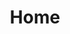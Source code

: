 ---
title: Home
description: Home page for Docker's documentation
keywords: Docker, documentation, manual, guide, reference, api, samples
grid:
- title: Get started
  image:
    dark: /assets/images/rocket-dark.svg
    light: /assets/images/rocket.svg
  link: /get-started/
  description: Learn Docker basics and the benefits of containerizing your applications.
- title: Download and install
  image:
    dark: /assets/images/download-docker-dark.svg
    light: /assets/images/download-docker.svg
  link: /get-docker/
  description: Download and install Docker on your machine in a few easy steps.
- title: Guides
  image:
    dark: /assets/images/guides-dark.svg
    light: /assets/images/guides.svg
  link: /get-started/overview/
  description: Learn how to set up your Docker environment and start containerizing
    your applications.
- title: Language-specific guides
  image:
    dark: /assets/images/language-guides-dark.svg
    light: /assets/images/language-guides.svg
  link: /language/
  description: Learn how to use Docker with your favorite programming language.
- title: Manuals
  image:
    dark: /assets/images/manuals-dark.svg
    light: /assets/images/manuals.svg
  link: /desktop/
  description: Browse the manuals and learn how to use Docker products.
- title: Reference
  image:
    dark: /assets/images/reference-dark.svg
    light: /assets/images/reference.svg
  link: /reference/
  description: Browse the CLI and API reference documentation.
---